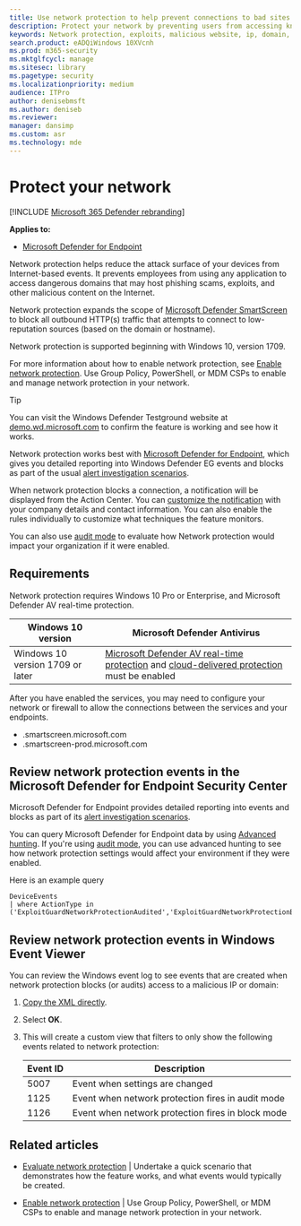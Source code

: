 ```yaml
---
title: Use network protection to help prevent connections to bad sites
description: Protect your network by preventing users from accessing known malicious and suspicious network addresses
keywords: Network protection, exploits, malicious website, ip, domain, domains
search.product: eADQiWindows 10XVcnh
ms.prod: m365-security
ms.mktglfcycl: manage
ms.sitesec: library
ms.pagetype: security
ms.localizationpriority: medium
audience: ITPro
author: denisebmsft
ms.author: deniseb
ms.reviewer: 
manager: dansimp
ms.custom: asr
ms.technology: mde
---
```


# Protect your network

[!INCLUDE [Microsoft 365 Defender rebranding](../../includes/microsoft-defender.md)]


**Applies to:**

- [Microsoft Defender for Endpoint](https://go.microsoft.com/fwlink/p/?linkid=2146631)

Network protection helps reduce the attack surface of your devices from Internet-based events. It prevents employees from using any application to access dangerous domains that may host phishing scams, exploits, and other malicious content on the Internet.

Network protection expands the scope of [Microsoft Defender SmartScreen](../microsoft-defender-smartscreen/microsoft-defender-smartscreen-overview.md) to block all outbound HTTP(s) traffic that attempts to connect to low-reputation sources (based on the domain or hostname).

Network protection is supported beginning with Windows 10, version 1709. 

For more information about how to enable network protection, see [Enable network protection](enable-network-protection.md). Use Group Policy, PowerShell, or MDM CSPs to enable and manage network protection in your network.

> [!TIP]
> You can visit the Windows Defender Testground website at [demo.wd.microsoft.com](https://demo.wd.microsoft.com?ocid=cx-wddocs-testground) to confirm the feature is working and see how it works.

Network protection works best with [Microsoft Defender for Endpoint](../microsoft-defender-atp/microsoft-defender-advanced-threat-protection.md), which gives you detailed reporting into Windows Defender EG events and blocks as part of the usual [alert investigation scenarios](../microsoft-defender-atp/investigate-alerts.md).

When network protection blocks a connection, a notification will be displayed from the Action Center. You can [customize the notification](customize-attack-surface-reduction.md#customize-the-notification) with your company details and contact information. You can also enable the rules individually to customize what techniques the feature monitors.

You can also use [audit mode](audit-windows-defender.md) to evaluate how Network protection would impact your organization if it were enabled.

## Requirements

Network protection requires Windows 10 Pro or Enterprise, and Microsoft Defender AV real-time protection.

Windows 10 version | Microsoft Defender Antivirus
-|-
Windows 10 version 1709 or later | [Microsoft Defender AV real-time protection](../microsoft-defender-antivirus/configure-real-time-protection-microsoft-defender-antivirus.md) and [cloud-delivered protection](../microsoft-defender-antivirus/enable-cloud-protection-microsoft-defender-antivirus.md) must be enabled

After you have enabled the services, you may need to configure your network or firewall to allow the connections between the services and your endpoints.  

- .smartscreen.microsoft.com
- .smartscreen-prod.microsoft.com

## Review network protection events in the Microsoft Defender for Endpoint Security Center

Microsoft Defender for Endpoint provides detailed reporting into events and blocks as part of its [alert investigation scenarios](../microsoft-defender-atp/investigate-alerts.md).

You can query Microsoft Defender for Endpoint data by using [Advanced hunting](https://docs.microsoft.com/windows/security/threat-protection/microsoft-defender-atp/advanced-hunting-windows-defender-advanced-threat-protection). If you're using [audit mode](audit-windows-defender.md), you can use advanced hunting to see how network protection settings would affect your environment if they were enabled.

Here is an example query

```kusto
DeviceEvents
| where ActionType in ('ExploitGuardNetworkProtectionAudited','ExploitGuardNetworkProtectionBlocked')
```

## Review network protection events in Windows Event Viewer

You can review the Windows event log to see events that are created when network protection blocks (or audits) access to a malicious IP or domain:

1. [Copy the XML directly](event-views.md).

2. Select **OK**.

3. This will create a custom view that filters to only show the following events related to network protection:

   Event ID | Description
   -|-
   5007 | Event when settings are changed
   1125 | Event when network protection fires in audit mode
   1126 | Event when network protection fires in block mode

## Related articles

- [Evaluate network protection](evaluate-network-protection.md) | Undertake a quick scenario that demonstrates how the feature works, and what events would typically be created.

- [Enable network protection](enable-network-protection.md) | Use Group Policy, PowerShell, or MDM CSPs to enable and manage network protection in your network.
